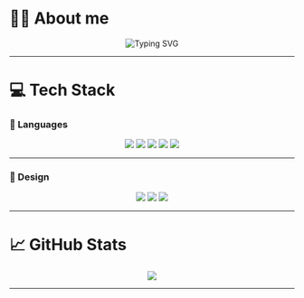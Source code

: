 # 👩‍💻 About me

<!-- Typing SVG Banner -->
<p align="center">
  <img src="https://readme-typing-svg.herokuapp.com?font=Fira+Code&weight=800&size=24&pause=1000&color=D63B7A&center=true&vCenter=true&width=600&lines=Hi%2C+I'm+Sarah+Wagle!;Actuarial+Science+%40+University+of+Waterloo!" alt="Typing SVG" />
</p>

---

# 💻 Tech Stack

### 🧠 Languages
<p align="center">
  <img src="https://img.shields.io/badge/Python-D63B7A?style=for-the-badge&logo=python&logoColor=white"/>
  <img src="https://img.shields.io/badge/SQL-D63B7A?style=for-the-badge&logo=postgresql&logoColor=white"/>
  <img src="https://img.shields.io/badge/HTML5-D63B7A?style=for-the-badge&logo=html5&logoColor=white"/>
  <img src="https://img.shields.io/badge/CSS3-D63B7A?style=for-the-badge&logo=css3&logoColor=white"/>
  <img src="https://img.shields.io/badge/Racket-D63B7A?style=for-the-badge&logo=racket&logoColor=white"/>
</p>

---

### 🎨 Design
<p align="center">
  <img src="https://img.shields.io/badge/Figma-D63B7A?style=for-the-badge&logo=figma&logoColor=white"/>
  <img src="https://img.shields.io/badge/Canva-D63B7A?style=for-the-badge&logo=canva&logoColor=white"/>
  <img src="https://img.shields.io/badge/Adobe-D63B7A?style=for-the-badge&logo=adobe&logoColor=white"/>
</p>

---

# 📈 GitHub Stats

<p align="center">
  <img src="https://github-readme-stats.vercel.app/api/top-langs/?username=SarahWagle&theme=tokyonight&layout=compact&hide_border=false" />
</p>

---

